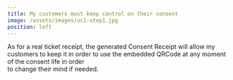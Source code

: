```yaml
---
title: My customers must keep control on their consent  
image: /assets/images/uc1-step1.jpg
position: left
---
```


As for a real ticket receipt, the generated Consent Receipt will allow my customers to keep it 
in order to use the embedded QRCode at any moment of the consent life in order  
to change their mind if needed.

